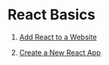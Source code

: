 # React Basics


1. [Add React to a Website](01-add-react-to-a-website.md)

1. [Create a New React App](02-create-a-new-react-app.md)



